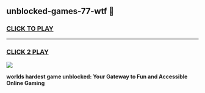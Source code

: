 
## unblocked-games-77-wtf 👋
<h3>
<a href="https://premium.freeplayer.one?title=unblocked-games-77-wtf&ref=14F">CLICK TO PLAY</a></h3>
<hr>

<h3>
<a href="https://premium.freeplayer.one?title=unblocked-games-77-wtf&ref=14F">CLICK 2 PLAY</a>
  
</h3>

<a href="https://premium.freeplayer.one?title=unblocked-games-77-wtf&ref=12F/"><img src="https://clearcache.store/games.png"></a>


**worlds hardest game unblocked: Your Gateway to Fun and Accessible Online Gaming**
